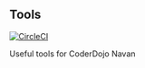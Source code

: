 Tools
---

[![CircleCI](https://circleci.com/gh/CoderDojoNavan/tools/tree/master.svg?style=svg)](https://circleci.com/gh/CoderDojoNavan/tools/tree/master)

Useful tools for CoderDojo Navan
